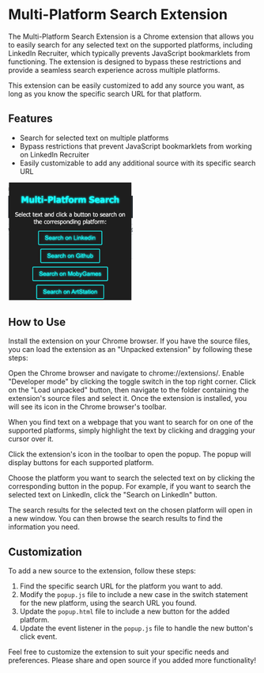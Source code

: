 # Multi-Platform Search Extension

The Multi-Platform Search Extension is a Chrome extension that allows you to easily search for any selected text on the supported platforms, including LinkedIn Recruiter, which typically prevents JavaScript bookmarklets from functioning. The extension is designed to bypass these restrictions and provide a seamless search experience across multiple platforms.

This extension can be easily customized to add any source you want, as long as you know the specific search URL for that platform.

## Features

- Search for selected text on multiple platforms
- Bypass restrictions that prevent JavaScript bookmarklets from working on LinkedIn Recruiter
- Easily customizable to add any additional source with its specific search URL

<img src="./screenshot.png" alt="Extension Screenshot" width="50%" />




## How to Use

Install the extension on your Chrome browser. If you have the source files, you can load the extension as an "Unpacked extension" by following these steps:

Open the Chrome browser and navigate to chrome://extensions/.
Enable "Developer mode" by clicking the toggle switch in the top right corner.
Click on the "Load unpacked" button, then navigate to the folder containing the extension's source files and select it.
Once the extension is installed, you will see its icon in the Chrome browser's toolbar.

When you find text on a webpage that you want to search for on one of the supported platforms, simply highlight the text by clicking and dragging your cursor over it.

Click the extension's icon in the toolbar to open the popup. The popup will display buttons for each supported platform.

Choose the platform you want to search the selected text on by clicking the corresponding button in the popup. For example, if you want to search the selected text on LinkedIn, click the "Search on LinkedIn" button.

The search results for the selected text on the chosen platform will open in a new window. You can then browse the search results to find the information you need.


## Customization

To add a new source to the extension, follow these steps:

1. Find the specific search URL for the platform you want to add.
2. Modify the `popup.js` file to include a new case in the switch statement for the new platform, using the search URL you found.
3. Update the `popup.html` file to include a new button for the added platform.
4. Update the event listener in the `popup.js` file to handle the new button's click event.

Feel free to customize the extension to suit your specific needs and preferences. Please share and open source if you added more functionality!
